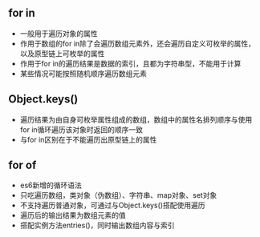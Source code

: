 ## for in
- 一般用于遍历对象的属性
- 作用于数组的for in除了会遍历数组元素外，还会遍历自定义可枚举的属性，以及原型链上可枚举的属性
- 作用于for in的遍历结果是数据的索引，且都为字符串型，不能用于计算
- 某些情况可能按照随机顺序遍历数组元素

## Object.keys()
- 遍历结果为由自身可枚举属性组成的数组，数组中的属性名排列顺序与使用for in循环遍历该对象时返回的顺序一致
- 与for in区别在于不能遍历出原型链上的属性

## for of
- es6新增的循环语法
- 只吃遍历数组，类对象（伪数组）、字符串、map对象、set对象
- 不支持遍历普通对象，可通过与Object.keys()搭配使用遍历
- 遍历后的输出结果为数组元素的值
- 搭配实例方法entries()，同时输出数组内容与索引